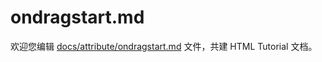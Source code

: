 ondragstart.md
===

欢迎您编辑 <a target="__blank" href="https://github.com/jaywcjlove/html-tutorial/blob/main/docs/attribute/ondragstart.md">docs/attribute/ondragstart.md</a> 文件，共建 HTML Tutorial 文档。